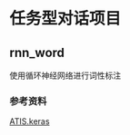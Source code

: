 # 任务型对话项目

## rnn_word

使用循环神经网络进行词性标注

### 参考资料

[ATIS.keras](https://github.com/chsasank/ATIS.keras.git)

